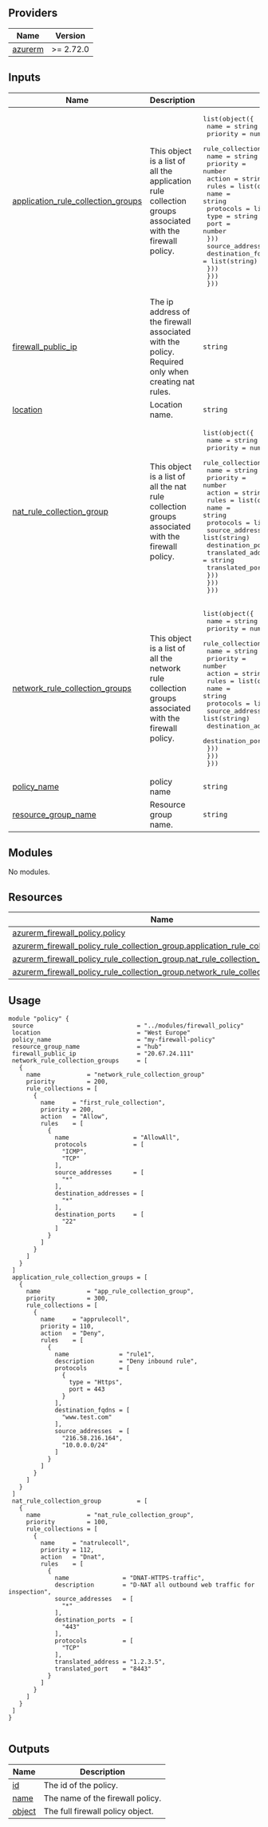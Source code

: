 ## Providers

| Name | Version |
|------|---------|
| <a name="provider_azurerm"></a> [azurerm](#provider\_azurerm) | >= 2.72.0 |
## Inputs

| Name | Description | Type | Default | Required |
|------|-------------|------|---------|:--------:|
| <a name="input_application_rule_collection_groups"></a> [application\_rule\_collection\_groups](#input\_application\_rule\_collection\_groups) | This object is a list of all the application rule collection groups associated with the firewall policy. | <pre>list(object({<br>    name             = string<br>    priority         = number<br>    rule_collections = list(object({<br>      name     = string<br>      priority = number<br>      action   = string<br>      rules    = list(object({<br>        name              = string<br>        protocols         = list(object({<br>          type = string<br>          port = number<br>        }))<br>        source_addresses  = list(string)<br>        destination_fqdns = list(string)<br>      }))<br>    }))<br>  }))</pre> | `[]` | no |
| <a name="input_firewall_public_ip"></a> [firewall\_public\_ip](#input\_firewall\_public\_ip) | The ip address of the firewall associated with the policy. Required only when creating nat rules. | `string` | `null` | no |
| <a name="input_location"></a> [location](#input\_location) | Location name. | `string` | n/a | yes |
| <a name="input_nat_rule_collection_group"></a> [nat\_rule\_collection\_group](#input\_nat\_rule\_collection\_group) | This object is a list of all the nat rule collection groups associated with the firewall policy. | <pre>list(object({<br>    name             = string<br>    priority         = number<br>    rule_collections = list(object({<br>      name     = string<br>      priority = number<br>      action   = string<br>      rules    = list(object({<br>        name                = string<br>        protocols           = list(string)<br>        source_addresses    = list(string)<br>        destination_ports   = list(string)<br>        translated_address  = string<br>        translated_port     = string<br>      }))<br>    }))<br>  }))</pre> | `[]` | no |
| <a name="input_network_rule_collection_groups"></a> [network\_rule\_collection\_groups](#input\_network\_rule\_collection\_groups) | This object is a list of all the network rule collection groups associated with the firewall policy. | <pre>list(object({<br>    name             = string<br>    priority         = number<br>    rule_collections = list(object({<br>      name     = string<br>      priority = number<br>      action   = string<br>      rules    = list(object({<br>        name                  = string<br>        protocols             = list(string)<br>        source_addresses      = list(string)<br>        destination_addresses = list(string)<br>        destination_ports     = list(string)<br>      }))<br>    }))<br>  }))</pre> | `[]` | no |
| <a name="input_policy_name"></a> [policy\_name](#input\_policy\_name) | policy name | `string` | n/a | yes |
| <a name="input_resource_group_name"></a> [resource\_group\_name](#input\_resource\_group\_name) | Resource group name. | `string` | n/a | yes |
## Modules

No modules.
## Resources

| Name | Type |
|------|------|
| [azurerm_firewall_policy.policy](https://registry.terraform.io/providers/hashicorp/azurerm/latest/docs/resources/firewall_policy) | resource |
| [azurerm_firewall_policy_rule_collection_group.application_rule_collection_group](https://registry.terraform.io/providers/hashicorp/azurerm/latest/docs/resources/firewall_policy_rule_collection_group) | resource |
| [azurerm_firewall_policy_rule_collection_group.nat_rule_collection_group](https://registry.terraform.io/providers/hashicorp/azurerm/latest/docs/resources/firewall_policy_rule_collection_group) | resource |
| [azurerm_firewall_policy_rule_collection_group.network_rule_collection_group](https://registry.terraform.io/providers/hashicorp/azurerm/latest/docs/resources/firewall_policy_rule_collection_group) | resource |
## Usage
 ```hcl
module "policy" {
  source                             = "../modules/firewall_policy"
  location                           = "West Europe"
  policy_name                        = "my-firewall-policy"
  resource_group_name                = "hub"
  firewall_public_ip                 = "20.67.24.111"
  network_rule_collection_groups     = [
    {
      name             = "network_rule_collection_group"
      priority         = 200,
      rule_collections = [
        {
          name     = "first_rule_collection",
          priority = 200,
          action   = "Allow",
          rules    = [
            {
              name                  = "AllowAll",
              protocols             = [
                "ICMP",
                "TCP"
              ],
              source_addresses      = [
                "*"
              ],
              destination_addresses = [
                "*"
              ],
              destination_ports     = [
                "22"
              ]
            }
          ]
        }
      ]
    }
  ]
  application_rule_collection_groups = [
    {
      name             = "app_rule_collection_group",
      priority         = 300,
      rule_collections = [
        {
          name     = "apprulecoll",
          priority = 110,
          action   = "Deny",
          rules    = [
            {
              name              = "rule1",
              description       = "Deny inbound rule",
              protocols         = [
                {
                  type = "Https",
                  port = 443
                }
              ],
              destination_fqdns = [
                "www.test.com"
              ],
              source_addresses  = [
                "216.58.216.164",
                "10.0.0.0/24"
              ]
            }
          ]
        }
      ]
    }
  ]
  nat_rule_collection_group          = [
    {
      name             = "nat_rule_collection_group",
      priority         = 100,
      rule_collections = [
        {
          name     = "natrulecoll",
          priority = 112,
          action   = "Dnat",
          rules    = [
            {
              name               = "DNAT-HTTPS-traffic",
              description        = "D-NAT all outbound web traffic for inspection",
              source_addresses   = [
                "*"
              ],
              destination_ports  = [
                "443"
              ],
              protocols          = [
                "TCP"
              ],
              translated_address = "1.2.3.5",
              translated_port    = "8443"
            }
          ]
        }
      ]
    }
  ]
}


 ```
## Outputs

| Name | Description |
|------|-------------|
| <a name="output_id"></a> [id](#output\_id) | The id of the policy. |
| <a name="output_name"></a> [name](#output\_name) | The name of the firewall policy. |
| <a name="output_object"></a> [object](#output\_object) | The full firewall policy object. |
